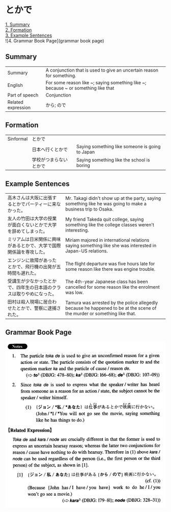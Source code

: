 # とかで

[1. Summary](#summary)<br>
[2. Formation](#formation)<br>
[3. Example Sentences](#example-sentences)<br>
![4. Grammar Book Page](grammar book page)<br>


## Summary

<table><tr>   <td>Summary</td>   <td>A conjunction that is used to give an uncertain reason for something.</td></tr><tr>   <td>English</td>   <td>For some reason like ~; saying something like ~; because ~ or something like that</td></tr><tr>   <td>Part of speech</td>   <td>Conjunction</td></tr><tr>   <td>Related expression</td>   <td>から; ので</td></tr></table>

## Formation

<table class="table"><tbody><tr class="tr head"><td class="td"><span class="bold">Sinformal</span></td><td class="td"><span class="concept">とかで</span></td><td class="td"></td></tr><tr class="tr"><td class="td"></td><td class="td"><span>日本へ行く</span><span class="concept">とかで</span></td><td class="td"><span>Saying something like someone is going to Japan</span></td></tr><tr class="tr"><td class="td"></td><td class="td"><span>学校がつまらない</span><span class="concept">とかで</span></td><td class="td"><span>Saying something like the school is boring</span></td></tr></tbody></table>

## Example Sentences

<table><tr>   <td>高木さんは大阪に出張するとかでパーティーに来なかった。</td>   <td>Mr. Takagi didn't show up at the party, saying something like he was going to make a business trip to Osaka.</td></tr><tr>   <td>友人の竹田は大学の授業が面白くないとかで大学を辞めてしまった。</td>   <td>My friend Takeda quit college, saying something like the college classes weren't interesting.</td></tr><tr>   <td>ミリアムは日米関係に興味があるとかで、大学で国際関係論を専攻した。</td>   <td>Miriam majored in international relations saying something like she was interested in Japan-US relations.</td></tr><tr>   <td>エンジンに故障があったとかで、飛行機の出発が五時間も遅れた。</td>   <td>The flight departure was five hours late for some reason like there was engine trouble.</td></tr><tr>   <td>受講生が少なかったとかで、四年生の日本語のクラスは取りやめになった。</td>   <td>The 4th-year Japanese class has been cancelled for some reason like the enrolment was low.</td></tr><tr>   <td>田村は殺人現場に居合わせたとかで、警察に逮捕された。</td>   <td>Tamura was arrested by the police allegedly because he happened to be at the scene of the murder or something like that.</td></tr></table>

## Grammar Book Page

![](../img/Intermediateとかで.png)

